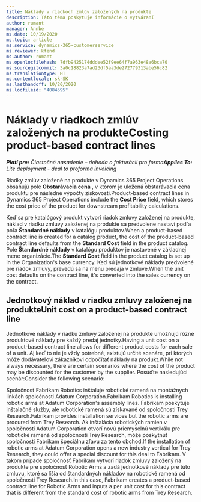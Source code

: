 ```yaml
---
title: Náklady v riadkoch zmlúv založených na produkte
description: Táto téma poskytuje informácie o vytváraní
author: rumant
manager: Annbe
ms.date: 10/19/2020
ms.topic: article
ms.service: dynamics-365-customerservice
ms.reviewer: kfend
ms.author: rumant
ms.openlocfilehash: 7dfb9425174dddee52f9ee64f7a963e48a6bca70
ms.sourcegitcommit: 3a0c18823a7ad23df5aa3de272779313abe56c82
ms.translationtype: HT
ms.contentlocale: sk-SK
ms.lasthandoff: 10/20/2020
ms.locfileid: "4084595"
---
```

# <a name="costing-product-based-contract-lines"></a><span data-ttu-id="9c85f-103">Náklady v riadkoch zmlúv založených na produkte</span><span class="sxs-lookup"><span data-stu-id="9c85f-103">Costing product-based contract lines</span></span>

<span data-ttu-id="9c85f-104">_**Platí pre:** Čiastočné nasadenie – dohoda o fakturácii pro forma_</span><span class="sxs-lookup"><span data-stu-id="9c85f-104">_**Applies To:** Lite deployment - deal to proforma invoicing_</span></span>


<span data-ttu-id="9c85f-105">Riadky zmlúv založené na produkte v Dynamics 365 Project Operations obsahujú pole **Obstarávacia cena** , v ktorom je uložená obstarávacia cena produktu pre následné výpočty ziskovosti.</span><span class="sxs-lookup"><span data-stu-id="9c85f-105">Product-based contract lines in Dynamics 365 Project Operations include the **Cost Price** field, which stores the cost price of the product for downstream profitability calculations.</span></span>

<span data-ttu-id="9c85f-106">Keď sa pre katalógový produkt vytvorí riadok zmluvy založenej na produkte, náklad v riadku zmluvy založenej na produkte sa predvolene nastaví podľa poľa **Štandardné náklady** v katalógu produktov.</span><span class="sxs-lookup"><span data-stu-id="9c85f-106">When a product-based contract line is created for a catalog product, the cost of the product-based contract line defaults from the **Standard Cost** field in the product catalog.</span></span> <span data-ttu-id="9c85f-107">Pole **Štandardné náklady** v katalógu produktov je nastavené v základnej mene organizácie.</span><span class="sxs-lookup"><span data-stu-id="9c85f-107">The **Standard Cost** field in the product catalog is set up in the Organization's base currency.</span></span> <span data-ttu-id="9c85f-108">Keď sú jednotkové náklady predvolené pre riadok zmluvy, prevedú sa na menu predaja v zmluve.</span><span class="sxs-lookup"><span data-stu-id="9c85f-108">When the unit cost defaults on the contract line, it's converted into the sales currency on the contract.</span></span>

## <a name="unit-cost-on-a-product-based-contract-line"></a><span data-ttu-id="9c85f-109">Jednotkový náklad v riadku zmluvy založenej na produkte</span><span class="sxs-lookup"><span data-stu-id="9c85f-109">Unit cost on a product-based contract line</span></span>

<span data-ttu-id="9c85f-110">Jednotkové náklady v riadku zmluvy založenej na produkte umožňujú rôzne produktové náklady pre každý predaj jednotky.</span><span class="sxs-lookup"><span data-stu-id="9c85f-110">Having a unit cost on a product-based contract line allows for different product costs for each sale of a unit.</span></span> <span data-ttu-id="9c85f-111">Aj keď to nie je vždy potrebné, existujú určité scenáre, pri ktorých môže dodávateľovi zákazníkovi odpočítať náklady na produkt.</span><span class="sxs-lookup"><span data-stu-id="9c85f-111">While not always necessary, there are certain scenarios where the cost of the product may be discounted for the customer by the supplier.</span></span> <span data-ttu-id="9c85f-112">Posúďte nasledujúci scenár:</span><span class="sxs-lookup"><span data-stu-id="9c85f-112">Consider the following scenario:</span></span>

<span data-ttu-id="9c85f-113">Spoločnosť Fabrikam Robotics inštaluje robotické ramená na montážnych linkách spoločnosti Adatum Corporation.</span><span class="sxs-lookup"><span data-stu-id="9c85f-113">Fabrikam Robotics is installing robotic arms at Adatum Corporation's assembly lines.</span></span> <span data-ttu-id="9c85f-114">Fabrikam poskytuje inštalačné služby, ale robotické ramená sú získavané od spoločnosti Trey Research.</span><span class="sxs-lookup"><span data-stu-id="9c85f-114">Fabrikam provides installation services but the robotic arms are procured from Trey Research.</span></span> <span data-ttu-id="9c85f-115">Ak inštalácia robotických ramien v spoločnosti Adatum Corporation otvorí novú priemyselnú vertikálu pre robotické ramená od spoločnosti Trey Research, môže poskytnúť spoločnosti Fabrikam špeciálnu zľavu za tento obchod.</span><span class="sxs-lookup"><span data-stu-id="9c85f-115">If the installation of robotic arms at Adatum Corporation opens a new industry vertical for Trey Research, they could offer a special discount for this deal to Fabrikam.</span></span> <span data-ttu-id="9c85f-116">V takom prípade spoločnosť Fabrikam vytvorí riadok zmluvy založený na produkte pre spoločnosť Robotic Arms a zadá jednotkové náklady pre túto zmluvu, ktoré sa líšia od štandardných nákladov na robotické ramená od spoločnosti Trey Research.</span><span class="sxs-lookup"><span data-stu-id="9c85f-116">In this case, Fabrikam creates a product-based contract line for Robotic Arms and inputs a per unit cost for this contract that is different from the standard cost of robotic arms from Trey Research.</span></span>
